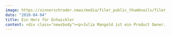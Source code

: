 ```yaml
---
image: https://sinnerschrader.news/media/filer_public_thumbnails/filer_public/dd/b2/ddb28414-1307-480e-a905-fe741cf24a47/700px_im_gesprach_mit_julia_mangold.png__480x288_q85_crop_subsampling-2_upscale.png
date: "2018-04-04"
title: Ein Herz für Entwickler
content: <div class="newsbody"><p>Julia Mangold ist ein Product Owner. Um etwas über die Funktionen und die täglichen Aufgaben dieses Jobs zu erfahren, haben wir genauer bei ihr nachgefragt. Und damit wissen wir nun auch, dass Julia die IT-Welt am Herzen liegt, sie Autos liebt und der Tough Mudder eine gute Herausforderung für sie war... aber lest selbst... </p><p><strong>Ganz allgemein&#58; Wie sieht dein Arbeitsalltag als Product Owner aus?</strong><br/>Grundsätzlich bin ich als Product Owner ein Sprachrohr und schlage die kommunikative Brücke zwischen Agentur und Kunde. Dabei bringe ich die verschiedenen Stakeholder gezielt zusammen, trage Informationen in ein Unternehmen hinein und wieder zurück in die Agentur und erstelle daraus die Vorgaben und Aufgaben für die jeweiligen Teams. Bei allem habe ich immer die Produktvision im Blick, auf welche gemeinsam hin gearbeitet wird. Diese Produktvision mit einem klaren Zielbild wird im Vorfeld von SinnerSchrader strategisch erarbeitet, abgestimmt und vorgegeben.<br/>Im daily business erstelle und pflege ich des Weiteren das Backlog, formuliere die Userstories und priorisiere diese, alles wird agil mit Scrum umgesetzt. Was es dabei wann zu erledigen gibt, wird in regelmäßigen Sprint Meetings erarbeitet und ich stelle dabei sicher, dass alle aus dem Team verstehen, was erarbeitet werden muss.<br/>Ich bin sehr eng mit dem Kunden verknüpft – ein bis zwei Mal die Woche bin ich vor Ort präsent und nehme an Jour Fixes und Kunden Workshops teil, um u. a. regelmäßig das Produkt und den Stand der Dinge zu präsentieren. Eine meiner wichtigsten Aufgaben ist das Management aller Stakeholder - von Dienstleistern bis zu internen Unternehmensdepartements.</p><p><strong>Was muss ein Product Owner deiner Meinung nach besonders gut können?</strong><br/>Das große Ganze im Blick zu haben! </p><p><strong>Wie bist du zu diesem Job und zu SinnerSchrader gekommen?</strong><br/>Ich bin seit dem Studium im IT-Bereich als Projektleiterin tätig, dadurch verstehe ich die IT- Welt sehr gut und habe ein Herz für Entwickler. Ich kann mich in sie hineinversetzen, das ist extrem wichtig für diesen Job und hilft einem bei kniffligen Aufgaben weiter. Denn auch wenn ich keine Ausbildung mit IT-Ausrichtung absolviert sondern Bekleidungstechnik studiert habe, kann ich mich durch meinen jobtechnischen IT-Background auf das benötigte Know-how verlassen. Davon abgesehen habe ich meine Diplomarbeit zum Thema "Konkurrenzanalyse Online-Shops" geschrieben.<br/>Zu SinnerSchrader bin ich über eine Kollegin gekommen. Gute Leute ziehen einfach gute Leute an &#58;-)</p><p><strong>Und was schätzt du an SinnerSchrader?</strong><br/>SinnerSchrader ist für mich das erste Unternehmen, in welchem ich mich durch die Freundlichkeit und Sympathie der KollegInnen vom ersten Tag an integriert gefühlt habe. Es herrscht eine große Hilfsbereitschaft, jeder erfährt die benötigte Unterstützung. Und ich konnte von Anfang an viel Eigenverantwortung übernehmen, das ist mir wichtig!<br/>Außerdem mag ich die Räumlichkeiten, das spielt für mich auch eine Rolle.</p><p><strong>Wie hältst du dich für deinen Job auf dem Laufenden?</strong><br/>Glücklicherweise arbeite ich als Product Ownerin für einen Kunden aus dem Automotive Bereich, was perfekt zu meiner Leidenschaft für Autos passt. Ich liebe Autofahren, interessiere mich für alle Arten von Autos und begeistere mich deshalb sowieso für alle Neuigkeiten, Features und Events wie z. B. eine IAA… Ich schaue mir regelmäßig die Websites der Wettbewerber an und bin im Bilde, welche neuen Features und Entwicklungen es auf dem Markt gibt.</p><p><strong>Was sind deiner Meinung nach die Grundvoraussetzungen für einen Job als Product Owner?</strong><br/>Kommunikativ muss man sein, im Team wie mit den Stakeholdern. Und Überzeugungskraft sowie Motivationsfähigkeit sind sehr wichtig, man muss dafür “brennen”, das Feature XY umsetzen zu wollen.<br/>Wirtschaftsinformatik ist diesbezüglich ein guter Studiengang, welcher einerseits die wirtschaftlichen Aspekte beinhaltet, um ein Produkt zielführend umsetzen zu können, und andererseits die Informatikseite abdeckt.<br/>Aber wie man bei mir sieht, ist ein Quereinstieg ebenfalls machbar!</p><p><strong>Und wie gestaltest du deinen Feierabend?</strong><br/>Ich mache sehr viel Sport, das ist meine größte Leidenschaft, mit Tennis und Crossfit bekomme ich den Kopf frei. Meine Teilnahme bei Tough Mudder war eine tolle sportliche Herausforderung - und vergleichbar mit dem Job, denn auch dabei hat man ein Zielbild, welches man erreichen will und ein Team, auf das man sich verlassen muss…<br/>Außerdem interessiere ich mich für Mode, Kunst und Architektur.</p></div>
---
```

